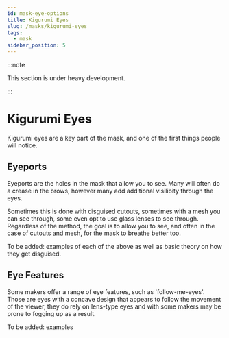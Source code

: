 ```yaml
---
id: mask-eye-options
title: Kigurumi Eyes
slug: /masks/kigurumi-eyes
tags:
  - mask
sidebar_position: 5
---
```

:::note

This section is under heavy development.

:::

# Kigurumi Eyes

Kigurumi eyes are a key part of the mask, and one of the first things people will notice.


## Eyeports

Eyeports are the holes in the mask that allow you to see. Many will often do a crease in the brows, however many add additional visilibity through the eyes.

Sometimes this is done with disguised cutouts, sometimes with a mesh you can see through, some even opt to use glass lenses to see through. 
Regardless of the method, the goal is to allow you to see, and often in the case of cutouts and mesh, for the mask to breathe better too.

To be added: examples of each of the above as well as basic theory on how they get disguised.

## Eye Features

Some makers offer a range of eye features, such as 'follow-me-eyes'. Those are eyes with a concave design that appears to follow the movement of the viewer, they do rely on lens-type eyes and with some makers may be prone to fogging up as a result.

To be added: examples